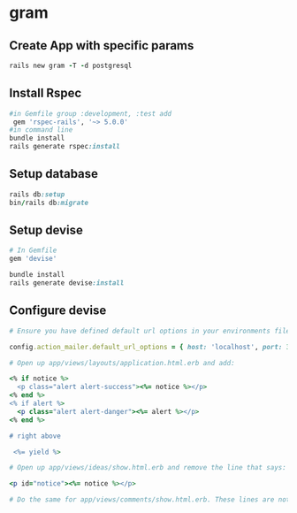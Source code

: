 # gram

## Create App with specific params
```ruby 
rails new gram -T -d postgresql
```

## Install Rspec 
```ruby 
#in Gemfile group :development, :test add 
 gem 'rspec-rails', '~> 5.0.0'
#in command line
bundle install
rails generate rspec:install
```

## Setup database
```ruby 
rails db:setup
bin/rails db:migrate
```

## Setup devise 
```ruby 
# In Gemfile 
gem 'devise'

bundle install 
rails generate devise:install
```

## Configure devise 
```ruby
# Ensure you have defined default url options in your environments files. Open up config/environments/development.rb and add this line:

config.action_mailer.default_url_options = { host: 'localhost', port: 3000 }

# Open up app/views/layouts/application.html.erb and add:

<% if notice %>
  <p class="alert alert-success"><%= notice %></p>
<% end %>
<% if alert %>
  <p class="alert alert-danger"><%= alert %></p>
<% end %>

# right above

 <%= yield %>

# Open up app/views/ideas/show.html.erb and remove the line that says:

<p id="notice"><%= notice %></p>

# Do the same for app/views/comments/show.html.erb. These lines are not necessary as we’ve put the notice in the app/views/layouts/application.html.erb file.
```